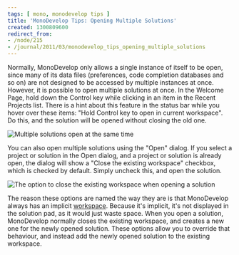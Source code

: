 ```yaml
---
tags: [ mono, monodevelop tips ]
title: 'MonoDevelop Tips: Opening Multiple Solutions'
created: 1300809600
redirect_from:
- /node/215
- /journal/2011/03/monodevelop_tips_opening_multiple_solutions
---
```

Normally, MonoDevelop only allows a single instance of itself to be open, since
many of its data files (preferences, code completion databases and so on) are
not designed to be accessed by multiple instances at once. However, it is
possible to open multiple solutions at once. In the Welcome Page, hold down the
Control key while clicking in an item in the Recent Projects list. There is a
hint about this feature in the status bar while you hover over these items:
"Hold Control key to open in current workspace". Do this, and the solution will
be opened without closing the old one.<!--break-->

![Multiple solutions open at the same
time](/files/images/md-tips/multiple-solutions-open.png)

You can also open multiple solutions using the "Open" dialog. If you select a
project or solution in the Open dialog, and a project or solution is already
open, the dialog will show a "Close the existing workspace" checkbox, which is
checked by default. Simply uncheck this, and open the solution.

![The option to close the existing workspace when opening a
solution](/files/images/md-tips/open-close-current-workspace.png)

The reason these options are named the way they are is that MonoDevelop always
has an implicit
[workspace](/journal/2011/03/monodevelop_tips_grouping_related_solutions_workspaces).
Because it's implicit, it's not displayed in the solution pad, as it would just
waste space. When you open a solution, MonoDevelop normally closes the existing
workspace, and creates a new one for the newly opened solution. These options
allow you to override that behaviour, and instead add the newly opened solution
to the existing workspace.
